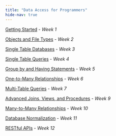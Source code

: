 ```yaml
---
title: "Data Access for Programmers"
hide-nav: true
---
```


[Getting Started](/appel/dap/getting-started) - _Week 1_

[Objects and File Types](/appel/dap/objects-and-file-types) - _Week 2_

[Single Table Databases](/appel/dap/single-table-databases) - _Week 3_

[Single Table Queries](/appel/dap/single-table-queries) - _Week 4_

[Group by and Having Statements](/appel/dap/group-by-and-having-statements) - _Week 5_

[One-to-Many Relationships](/appel/dap/one-to-many-relationships) - _Week 6_

[Multi-Table Queries](/appel/dap/multi-table-queries) - _Week 7_

[Advanced Joins, Views, and Procedures](/appel/dap/advanced-joins-views-and-procedures) - _Week 9_

[Many-to-Many Relationships](/appel/dap/many-to-many-relationships) - _Week 10_

[Database Normalization](/appel/dap/database-normalization) - _Week 11_

[RESTful APIs](/appel/dap/restful-apis) - _Week 12_
